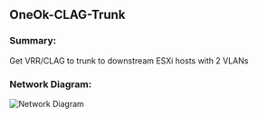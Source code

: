 ## OneOk-CLAG-Trunk 

### Summary:

Get VRR/CLAG to trunk to downstream ESXi hosts with 2 VLANs
 
### Network Diagram:

![Network Diagram](https://github.com/Cloudofyou/OneOk-CLAG-Trunk/blob/master/documentation/OneOk-CLAG-Trunk.png)
